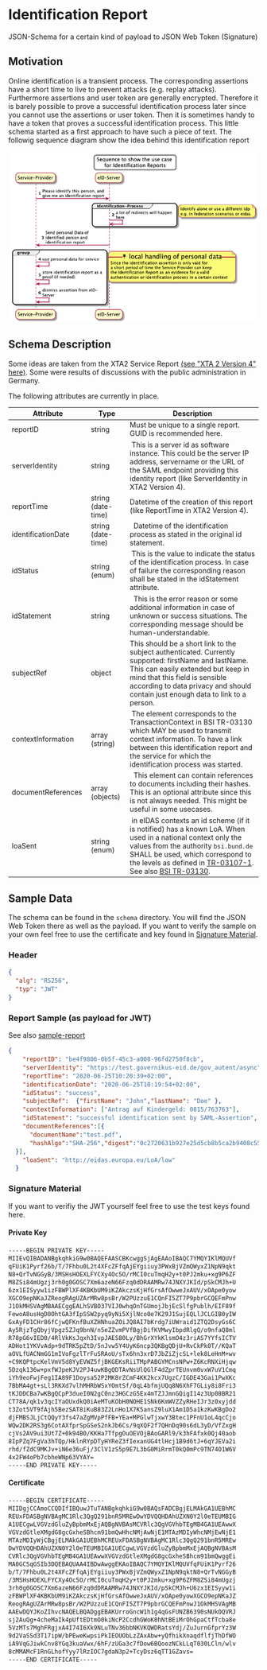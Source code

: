 # Identification Report
JSON-Schema for a certain kind of payload to JSON Web Token (Signature)

## Motivation
Online identification is a transient process. The corresponding assertions have a short time to live to prevent attacks (e.g. replay attacks). Furthermore assertions and user token are generally encrypted. Therefore it is barely possible to prove a successful identification process later since you cannot use the assertions or user token. 
Then it is sometimes handy to have a token that proves a successful identification process. This little schema started as a first approach to have such a piece of text. 
The followig sequence diagram show the idea behind this identification report

![Sample-Sequence](doc/uml/ID-Report-Sequence.png?raw=true "Sample Sequence")

## Schema Description
Some ideas are taken from the XTA2 Service Report [(see "XTA 2 Version 4" here)](https://www.xoev.de/downloads-2316#XTA). Some were results of discussions with the public administration in Germany. 

The following attributes are currently in place.

Attribute    | Type          | Description
---- | ------------ | -------------
reportID | string  | Must be unique to a single report. GUID is recommended here.
serverIdentity | string | This is a server id as software instance. This could be the server IP address, servername or the URL of the SAML endpoint providing this identity report (like ServerIdentity in XTA2 Version 4).
reportTime | string  (date-time) | Datetime of the creation of this report (like ReportTime in XTA2 Version 4). 
identificationDate | string (date-time) |  Datetime of the identification process as stated in the original id statement.
idStatus | string  (enum) | This is the value to indicate the status of the identification process. In case of failure the corresponding reason shall be stated in the idStatement attribute.
idStatement | string |  This is the error reason or some additional information in case of unknown or success situations. The corresponding message should be human-understandable.
subjectRef | object  | This should be a short link to the subject authenticated. Currently supported: firstName and lastName. This can easily extended but keep in mind that this field is sensible according to data privacy and should contain just enough data to link to a person.
contextInformation |array (string) |  The element corresponds to the TransactionContext in BSI TR-03130 which MAY be used to transmit context information. To have a link between this identification report and the service for which the identification process was started.
documentReferences | array (objects) |  This element can contain references to documents including their hashes. This is an optional attribute since this is not always needed. This might be useful in some usecases.
loaSent | string (enum) | in eIDAS contexts an id scheme (if it is notified) has a known LoA. When used in a national context only the values from the authority ```bsi.bund.de``` SHALL be used, which correspond to the levels as defined in [TR-03107-1](https://www.bsi.bund.de/SharedDocs/Downloads/DE/BSI/Publikationen/TechnischeRichtlinien/TR03107/TR-03107-1.pdf). See also [BSI TR-03130](https://www.bsi.bund.de/DE/Publikationen/TechnischeRichtlinien/tr03130/tr-03130.html).


## Sample Data
The schema can be found in the ```schema``` directory. You will find the JSON Web Token there as well as the payload. If you want to verify the sample on your own feel free to use the certificate and key found in [Signature Material](#signature-material).

### Header
```json
{
  "alg": "RS256",
  "typ": "JWT"
}
```
### Report Sample (as payload for JWT) 
See also [sample-report](sample/sample-report.json)

```json
{
    "reportID": "be4f9806-0b5f-45c3-a008-96fd2750f8cb",
    "serverIdentity": "https://test.governikus-eid.de/gov_autent/async",
    "reportTime": "2020-06-25T10:20:39+02:00",
    "identificationDate": "2020-06-25T10:19:54+02:00",
    "idStatus": "success",
    "subjectRef":  {"firstName": "John","lastName": "Doe" },
    "contextInformation": ["Antrag auf Kindergeld: 0815/763763"],
    "idStatement": "successful identification sent by SAML-Assertion",
    "documentReferences":[{
      "documentName":"test.pdf",
      "hashAlgo":"SHA-256","digest":"0c2720631b927e25d5cb8b5ca2b9408c552ea76797e3419245931296732fd0d2"
  }],
    "loaSent": "http://eidas.europa.eu/LoA/low"
  }
```
### Signature Material
If you want to verifiy the JWT yourself feel free to use the test keys found here. 

#### Private Key
```
-----BEGIN PRIVATE KEY-----
MIIEvQIBADANBgkqhkiG9w0BAQEFAASCBKcwggSjAgEAAoIBAQC7YMQYIKlMQUVf
qFUiK1Pyrf26b/T/7Fhbu0L2t4XFcZFfqAjEYgiiuy3PWxBjVZmQWyxZ1NpN9qkt
N8+QrTvNGGyB/3MSHsHOEXLFYCXy4Oc5O/rMCI0cuTmqH2y+t0PJ2mku+xg9P6ZF
M8ZSi84mUgzj3rh0g0GOSC7Xm6azeN66Fzq0dDRAAMRw74JNXYJKId/pSkCMJh+U
6zx1EISyyw1izFBWPlXF4KBKbUM9iKZAkczsKjHfGrsAfOwweJxAUV/xOApe0yow
XGCO9epNKaJZReogRAgUZArMRw8psBr/W2PUzzuE1CQnFI5ZT7P9pbrGCQEFmPnw
J1OkMHSVAgMBAAECggEALhSVBO37VIJ0whqOnTGUmojJbjEcSlfgPublh/EIF89f
FewoA8usHgD0OhtGA3fIpSSW2pyq9yNi5XjlNco0e7K29J1SujEQLlJCLGIB0yIW
GxAyFD1CHr86fCjwQFKnfBuXZHNhuaZOiJQ8AI7bKrdg7iUWraid1ZTQ2DsyGs6C
Ay5RjzTgQbyjVpgz5ZJq9bnN/n5eZZvmPVfBgjDifKVMwyIbpdRlgQ/o9nfaQ8ml
R78pG6vIED0/4RlVkKsJqxh3IvpJAES80Ly/BhGrXYkKlsmO4z3riAS7YYfsICTV
ADHot1YKVvAdp+9dTRK5pZtD/5nJvw5Y4UyK6ncp3QKBgQDjU+RvCkPk0T//KQaT
aOVLfUACNmGG1mIVoFgzlTrFuSRAoU/sTx6hn3xrD7JbZiZjcSL+lek8LeHnM+wv
+C9KQPtpcKelVmV5d8YyEVWZ5fjBKGEKsRiiTMpPABGYMCnsNPw+Z6KcRNXiHjqw
5Dzqk136w+pxfWJpeKJV2PJ4uwKBgQDTAvNsUlQGlF4dZprTEUnvm0vxW7uV1Cmq
iYh9eoFwjFeg1IA89F1Doysa52P2MK8rZCmF4KK2kcx7UgzC/IGDE43Gai1PwXKc
7BbMA4gt+sLl3RKXd7vlhMHRbWSxYOmtSf/0qL4bfmjUQq8N6XhF7GLiy8i8Fri3
tKJDDCBa7wKBgQCpP3dueI0N2gC0nz3HGCzG5Ex4mTZJJmnGQigI14z3Up08BR21
CT78A/qk1v3qcIYaOUxdkQ0iAeMTuKObH0NOHE1SNk6KmWVZZyRHeIJr3z0xyjdd
t3Zot5VT9fAjh5BezSAT8iKuB83Z2LnHo1X7K5ansZ9luX1Am1D5a1kzKwKBgDo2
djFMBSJLjCtQQyY3fs47aZgMVpPfFB+YEa+MPGlwTjxwY3Btec1PFnU1oL4qcCjo
WQw2DK2RS3g6CotAXfprSpGSeS2nkJb6Cs/9qXQF2f7QHnDq90s6dL3yD/VfZxgH
cjVs2AV9ui3Ut7Z+0k94B0/KKHa7TfpgOuOEVOjBAoGARl9/k3hFAfxk0Qj40aob
8IpPZq7FgVa3hTQp/HklnRYpDTyHYReZ3fIexanUG4tlHcj1B9d6tJ+6qYJEVa2i
rhd/fZdC9MKJv+iN6e36uFj/3ClV1zS5p9E7L3bG0MiRrmT0kQ0mPc9TN74O1W6V
4x2FW4oPb7cbheWNp63VYAY=
-----END PRIVATE KEY-----
```
#### Certificate
```
-----BEGIN CERTIFICATE-----
MIIDgjCCAmoCCQDIfIBQuwJTuTANBgkqhkiG9w0BAQsFADCBgjELMAkGA1UEBhMC
REUxFDASBgNVBAgMC1Rlc3QgQ291bnR5MREwDwYDVQQHDAhUZXN0Y2l0eTEUMBIG
A1UECgwLVGVzdGluZyBpbmMxEjAQBgNVBAsMCVRlc3QgVGVhbTEgMB4GA1UEAwwX
VGVzdGtleXMgdG8gcGxheSBhcm91bmQwHhcNMjAwNjE1MTAzMDIyWhcNMjEwNjE1
MTAzMDIyWjCBgjELMAkGA1UEBhMCREUxFDASBgNVBAgMC1Rlc3QgQ291bnR5MREw
DwYDVQQHDAhUZXN0Y2l0eTEUMBIGA1UECgwLVGVzdGluZyBpbmMxEjAQBgNVBAsM
CVRlc3QgVGVhbTEgMB4GA1UEAwwXVGVzdGtleXMgdG8gcGxheSBhcm91bmQwggEi
MA0GCSqGSIb3DQEBAQUAA4IBDwAwggEKAoIBAQC7YMQYIKlMQUVfqFUiK1Pyrf26
b/T/7Fhbu0L2t4XFcZFfqAjEYgiiuy3PWxBjVZmQWyxZ1NpN9qktN8+QrTvNGGyB
/3MSHsHOEXLFYCXy4Oc5O/rMCI0cuTmqH2y+t0PJ2mku+xg9P6ZFM8ZSi84mUgzj
3rh0g0GOSC7Xm6azeN66Fzq0dDRAAMRw74JNXYJKId/pSkCMJh+U6zx1EISyyw1i
zFBWPlXF4KBKbUM9iKZAkczsKjHfGrsAfOwweJxAUV/xOApe0yowXGCO9epNKaJZ
ReogRAgUZArMRw8psBr/W2PUzzuE1CQnFI5ZT7P9pbrGCQEFmPnwJ1OkMHSVAgMB
AAEwDQYJKoZIhvcNAQELBQADggEBAKUrroGncW1h1g4qGsFUNZB6390sNUkOQVRJ
sj2AuQg+4cheMaIk4pUftEDtmO0kiNcP2CcdhGWoK0hNtBEiMrOhGpaCtfTcba8e
5VzMTs7MghFRgjxA4I74I6Xk9NLuTNv36bbNKVKQWDRatsYdj/ZuJurnGfprYz3W
9d2VaSSd3T17ipW/bPEweKwpsiPkIEOUObLzZAxAbw+yQfhikXnaqdflfjThDfWO
iA9VqGJiwkCnv8YGq3kuaVwx/6hF/zUGa3c7fDow6BQoozNCkLLqT030LCln/wlv
8cMMAMcF1RnGLhofYyy7lRzIOC7gdaN3p2+TcyDsz6qTT1GZavs=
-----END CERTIFICATE-----
```  

